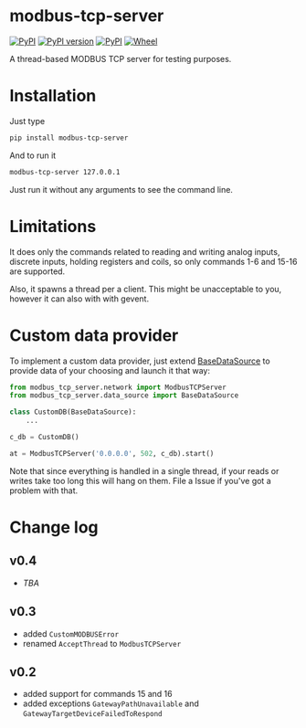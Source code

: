 # modbus-tcp-server

[![PyPI](https://img.shields.io/pypi/pyversions/modbus-tcp-server.svg)](https://pypi.python.org/pypi/modbus-tcp-server)
[![PyPI version](https://badge.fury.io/py/modbus-tcp-server.svg)](https://badge.fury.io/py/modbus-tcp-server)
[![PyPI](https://img.shields.io/pypi/implementation/modbus-tcp-server.svg)](https://pypi.python.org/pypi/modbus-tcp-server)
[![Wheel](https://img.shields.io/pypi/wheel/modbus-tcp-server.svg)](https://pypi.org/project/modbus-tcp-server/)


A thread-based MODBUS TCP server for testing purposes.

# Installation

Just type 

```bash
pip install modbus-tcp-server
```

And to run it

```bash
modbus-tcp-server 127.0.0.1
```

Just run it without any arguments to see the command line.

# Limitations

It does only the commands related to reading and writing
analog inputs, discrete inputs, holding registers and coils,
so only commands 1-6 and 15-16 are supported.

Also, it spawns a thread per a client. This might be unacceptable to you,
however it can also with with gevent.

# Custom data provider

To implement a custom data provider, just extend
[BaseDataSource](modbus_tcp_server/data_source/base.py) 
to provide data of your choosing and launch it that way: 

```python
from modbus_tcp_server.network import ModbusTCPServer
from modbus_tcp_server.data_source import BaseDataSource

class CustomDB(BaseDataSource):
    ...

c_db = CustomDB()

at = ModbusTCPServer('0.0.0.0', 502, c_db).start()
```

Note that since everything is handled in a single thread, 
if your reads or writes take too long this will hang on them.
File a Issue if you've got a problem with that.

# Change log

## v0.4

* _TBA_

## v0.3

* added `CustomMODBUSError`
* renamed `AcceptThread` to `ModbusTCPServer`

## v0.2

* added support for commands 15 and 16
* added exceptions `GatewayPathUnavailable` and
    `GatewayTargetDeviceFailedToRespond`
